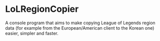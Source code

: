 LoLRegionCopier
=========

A console program that aims to make copying League of Legends region data (for example from the European/American client to the Korean one) easier, simpler and faster.
